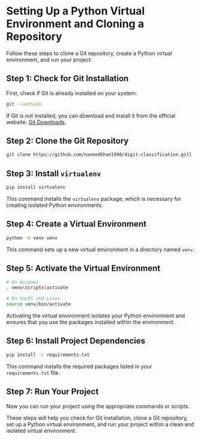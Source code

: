 # Setting Up a Python Virtual Environment and Cloning a Repository

Follow these steps to clone a Git repository, create a Python virtual environment, and run your project:

## Step 1: Check for Git Installation

First, check if Git is already installed on your system:

```bash
git --version
```

If Git is not installed, you can download and install it from the official website: [Git Downloads](https://git-scm.com/downloads).

## Step 2: Clone the Git Repository

```bash
git clone https://github.com/naveedkhan1998/digit-classification.gitl
```

## Step 3: Install `virtualenv`

```bash
pip install virtualenv
```

This command installs the `virtualenv` package, which is necessary for creating isolated Python environments.

## Step 4: Create a Virtual Environment

```bash
python -m venv venv
```

This command sets up a new virtual environment in a directory named `venv`.

## Step 5: Activate the Virtual Environment

```bash
# On Windows
. venv\Scripts\activate

# On macOS and Linux
source venv/bin/activate
```

Activating the virtual environment isolates your Python environment and ensures that you use the packages installed within the environment.

## Step 6: Install Project Dependencies

```bash
pip install -r requirements.txt
```

This command installs the required packages listed in your `requirements.txt` file.

## Step 7: Run Your Project

Now you can run your project using the appropriate commands or scripts.

These steps will help you check for Git installation, clone a Git repository, set up a Python virtual environment, and run your project within a clean and isolated virtual environment.
